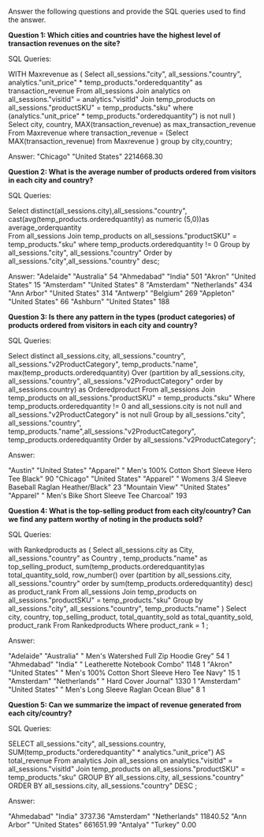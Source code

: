 Answer the following questions and provide the SQL queries used to find the answer.

    
**Question 1: Which cities and countries have the highest level of transaction revenues on the site?**


SQL Queries:

WITH  Maxrevenue as (
Select all_sessions."city", all_sessions."country", analytics."unit_price" * temp_products."orderedquantity" as transaction_revenue
From  all_sessions
Join analytics on all_sessions."visitId"  = analytics."visitId"
Join temp_products on all_sessions."productSKU" = temp_products."sku" 
where (analytics."unit_price" * temp_products."orderedquantity") is not null
)
Select city, country,  MAX(transaction_revenue) as max_transaction_revenue
From Maxrevenue
where transaction_revenue = (Select MAX(transaction_revenue)
from Maxrevenue
)
group by city,country;


Answer:
"Chicago"	"United States"	2214668.30


**Question 2: What is the average number of products ordered from visitors in each city and country?**


SQL Queries:

Select distinct(all_sessions.city),all_sessions."country", cast(avg(temp_products.orderedquantity) as numeric (5,0))as average_orderquantity   
From all_sessions
Join temp_products on all_sessions."productSKU" = temp_products."sku" 
where temp_products.orderedquantity != 0
Group by all_sessions."city", all_sessions."country" 
Order by all_sessions."city",all_sessions."country" desc;

Answer:
"Adelaide"	"Australia"	54
"Ahmedabad"	"India"	501
"Akron"	"United States"	15
"Amsterdam"	"United States"	8
"Amsterdam"	"Netherlands"	434
"Ann Arbor"	"United States"	314
"Antwerp"	"Belgium"	269
"Appleton"	"United States"	66
"Ashburn"	"United States"	188



**Question 3: Is there any pattern in the types (product categories) of products ordered from visitors in each city and country?**


SQL Queries:


Select distinct all_sessions.city, all_sessions."country", all_sessions."v2ProductCategory",    temp_products."name", max(temp_products.orderedquantity)
Over (partition by all_sessions.city, all_sessions."country", all_sessions."v2ProductCategory" order by all_sessions.country) as Orderedproduct
From all_sessions 
Join temp_products on all_sessions."productSKU" = temp_products."sku"
Where temp_products.orderedquantity != 0 and all_sessions.city is not null and all_sessions."v2ProductCategory" is not null
Group by all_sessions."city", all_sessions."country", temp_products."name",all_sessions."v2ProductCategory", temp_products.orderedquantity
Order by all_sessions."v2ProductCategory";

Answer:

"Austin"	"United States"	"Apparel"	" Men's 100% Cotton Short Sleeve Hero Tee Black"	90
"Chicago"	"United States"	"Apparel"	" Womens 3/4 Sleeve Baseball Raglan Heather/Black"	23
"Mountain View"	"United States"	"Apparel"	" Men's Bike Short Sleeve Tee Charcoal"	193



**Question 4: What is the top-selling product from each city/country? Can we find any pattern worthy of noting in the products sold?**


SQL Queries:

with Rankedproducts as (
Select all_sessions.city as City, all_sessions."country" as Country , temp_products."name" as top_selling_product, sum(temp_products.orderedquantity)as total_quantity_sold, row_number() over (partition by    all_sessions.city, all_sessions."country"  order by sum(temp_products.orderedquantity) desc) as product_rank
From all_sessions
Join temp_products on all_sessions."productSKU" = temp_products."sku"
Group by all_sessions."city", all_sessions."country", temp_products."name"
 )
Select city, country, top_selling_product, total_quantity_sold as total_quantity_sold, product_rank
From Rankedproducts
Where product_rank = 1 ;



Answer:

"Adelaide"	"Australia"	" Men's Watershed Full Zip Hoodie Grey"	54	1
"Ahmedabad"	"India"	" Leatherette Notebook Combo"	1148	1
"Akron"	"United States"	" Men's 100% Cotton Short Sleeve Hero Tee Navy"	15	1
"Amsterdam"	"Netherlands"	" Hard Cover Journal"	1330	1
"Amsterdam"	"United States"	" Men's Long Sleeve Raglan Ocean Blue"	8	1



**Question 5: Can we summarize the impact of revenue generated from each city/country?**

SQL Queries:

SELECT  all_sessions."city",  all_sessions.country, SUM(temp_products."orderedquantity" * analytics."unit_price") AS total_revenue
From analytics 
Join all_sessions on analytics."visitId" = all_sessions."visitId"
Join temp_products on all_sessions."productSKU" = temp_products."sku"
GROUP BY all_sessions.city, all_sessions."country"
ORDER BY all_sessions.city, all_sessions."country" DESC ;

Answer:

"Ahmedabad"	"India"	3737.36
"Amsterdam"	"Netherlands"	11840.52
"Ann Arbor"	"United States"	661651.99
"Antalya"	"Turkey"	0.00





